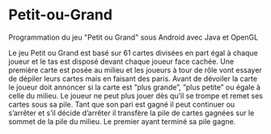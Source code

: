 # Petit-ou-Grand

Programmation du jeu "Petit ou Grand" sous Android avec Java et OpenGL

Le jeu Petit ou Grand est basé sur 61 cartes divisées en part égal à chaque joueur et le tas est disposé devant
chaque joueur face cachée. Une première carte est posée au milieu et les joueurs à tour de rôle vont essayer de
dépiler leurs cartes mais en faisant des paris. Avant de dévoiler la carte le joueur doit annoncer si la carte est
”plus grande”, ”plus petite” ou égale à celle du milieu. Le joueur ne peut plus jouer dès qu’il se trompe et remet
ses cartes sous sa pile. Tant que son pari est gagné il peut continuer ou s’arrêter et s’il décide d’arrêter il transfère
la pile de cartes gagnées sur le sommet de la pile du milieu. Le premier ayant terminé sa pile gagne.
